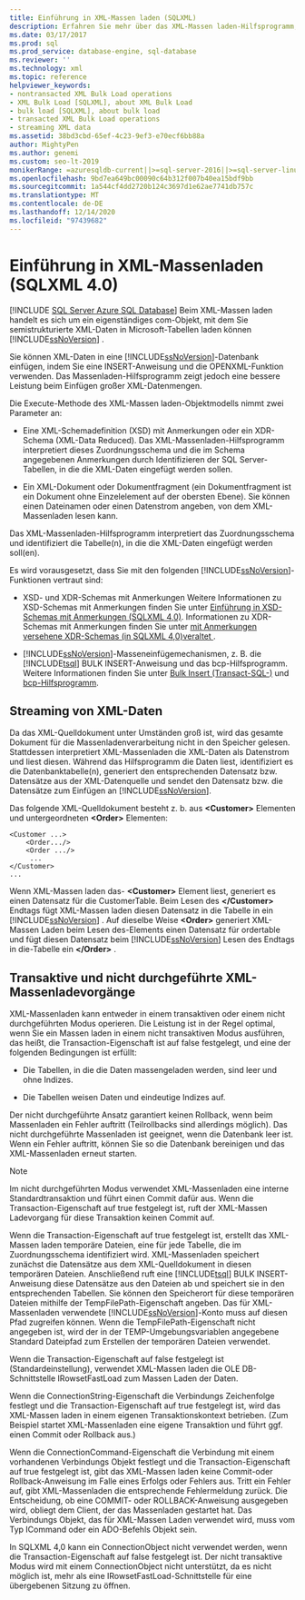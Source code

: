```yaml
---
title: Einführung in XML-Massen laden (SQLXML)
description: Erfahren Sie mehr über das XML-Massen laden-Hilfsprogramm, ein eigenständiges com-Objekt in SQLXML 4,0, das es Ihnen ermöglicht, semistrukturierte XML-Daten in Microsoft SQL Server Tabellen zu laden.
ms.date: 03/17/2017
ms.prod: sql
ms.prod_service: database-engine, sql-database
ms.reviewer: ''
ms.technology: xml
ms.topic: reference
helpviewer_keywords:
- nontransacted XML Bulk Load operations
- XML Bulk Load [SQLXML], about XML Bulk Load
- bulk load [SQLXML], about bulk load
- transacted XML Bulk Load operations
- streaming XML data
ms.assetid: 38bd3cbd-65ef-4c23-9ef3-e70ecf6bb88a
author: MightyPen
ms.author: genemi
ms.custom: seo-lt-2019
monikerRange: =azuresqldb-current||>=sql-server-2016||>=sql-server-linux-2017||=azuresqldb-mi-current
ms.openlocfilehash: 9bd7ea649bc00090c64b312f007b40ea15bdf9bb
ms.sourcegitcommit: 1a544cf4dd2720b124c3697d1e62ae7741db757c
ms.translationtype: MT
ms.contentlocale: de-DE
ms.lasthandoff: 12/14/2020
ms.locfileid: "97439682"
---
```

# <a name="introduction-to-xml-bulk-load-sqlxml-40"></a>Einführung in XML-Massenladen (SQLXML 4.0)
[!INCLUDE [SQL Server Azure SQL Database](../../../includes/applies-to-version/sql-asdb.md)]
  Beim XML-Massen laden handelt es sich um ein eigenständiges com-Objekt, mit dem Sie semistrukturierte XML-Daten in Microsoft-Tabellen laden können [!INCLUDE[ssNoVersion](../../../includes/ssnoversion-md.md)] .  
  
 Sie können XML-Daten in eine [!INCLUDE[ssNoVersion](../../../includes/ssnoversion-md.md)]-Datenbank einfügen, indem Sie eine INSERT-Anweisung und die OPENXML-Funktion verwenden. Das Massenladen-Hilfsprogramm zeigt jedoch eine bessere Leistung beim Einfügen großer XML-Datenmengen.  
  
 Die Execute-Methode des XML-Massen laden-Objektmodells nimmt zwei Parameter an:  
  
-   Eine XML-Schemadefinition (XSD) mit Anmerkungen oder ein XDR-Schema (XML-Data Reduced). Das XML-Massenladen-Hilfsprogramm interpretiert dieses Zuordnungsschema und die im Schema angegebenen Anmerkungen durch Identifizieren der SQL Server-Tabellen, in die die XML-Daten eingefügt werden sollen.  
  
-   Ein XML-Dokument oder Dokumentfragment (ein Dokumentfragment ist ein Dokument ohne Einzelelement auf der obersten Ebene). Sie können einen Dateinamen oder einen Datenstrom angeben, von dem XML-Massenladen lesen kann.  
  
 Das XML-Massenladen-Hilfsprogramm interpretiert das Zuordnungsschema und identifiziert die Tabelle(n), in die die XML-Daten eingefügt werden soll(en).  
  
 Es wird vorausgesetzt, dass Sie mit den folgenden [!INCLUDE[ssNoVersion](../../../includes/ssnoversion-md.md)]-Funktionen vertraut sind:  
  
-   XSD- und XDR-Schemas mit Anmerkungen Weitere Informationen zu XSD-Schemas mit Anmerkungen finden Sie unter [Einführung in XSD-Schemas mit Anmerkungen &#40;SQLXML 4,0&#41;](../../../relational-databases/sqlxml/annotated-xsd-schemas/introduction-to-annotated-xsd-schemas-sqlxml-4-0.md). Informationen zu XDR-Schemas mit Anmerkungen finden Sie unter [mit Anmerkungen versehene XDR-Schemas &#40;in SQLXML 4,0&#41;veraltet ](../../../relational-databases/sqlxml/annotated-xsd-schemas/annotated-xdr-schemas-deprecated-in-sqlxml-4-0.md).  
  
-   [!INCLUDE[ssNoVersion](../../../includes/ssnoversion-md.md)]-Masseneinfügemechanismen, z. B. die [!INCLUDE[tsql](../../../includes/tsql-md.md)] BULK INSERT-Anweisung und das bcp-Hilfsprogramm. Weitere Informationen finden Sie unter [Bulk Insert &#40;Transact-SQL-&#41;](../../../t-sql/statements/bulk-insert-transact-sql.md) und [bcp-Hilfsprogramm](../../../tools/bcp-utility.md).  
  
## <a name="streaming-of-xml-data"></a>Streaming von XML-Daten  
 Da das XML-Quelldokument unter Umständen groß ist, wird das gesamte Dokument für die Massenladenverarbeitung nicht in den Speicher gelesen. Stattdessen interpretiert XML-Massenladen die XML-Daten als Datenstrom und liest diesen. Während das Hilfsprogramm die Daten liest, identifiziert es die Datenbanktabelle(n), generiert den entsprechenden Datensatz bzw. Datensätze aus der XML-Datenquelle und sendet den Datensatz bzw. die Datensätze zum Einfügen an [!INCLUDE[ssNoVersion](../../../includes/ssnoversion-md.md)].  
  
 Das folgende XML-Quelldokument besteht z. b. aus **\<Customer>** Elementen und untergeordneten **\<Order>** Elementen:  
  
```  
<Customer ...>  
    <Order.../>  
    <Order .../>  
     ...  
</Customer>  
...  
```  
  
 Wenn XML-Massen laden das- **\<Customer>** Element liest, generiert es einen Datensatz für die CustomerTable. Beim Lesen des **\</Customer>** Endtags fügt XML-Massen laden diesen Datensatz in die Tabelle in ein [!INCLUDE[ssNoVersion](../../../includes/ssnoversion-md.md)] . Auf dieselbe Weise **\<Order>** generiert XML-Massen Laden beim Lesen des-Elements einen Datensatz für ordertable und fügt diesen Datensatz beim [!INCLUDE[ssNoVersion](../../../includes/ssnoversion-md.md)] Lesen des Endtags in die-Tabelle ein **\</Order>** .  
  
## <a name="transacted-and-nontransacted-xml-bulk-load-operations"></a>Transaktive und nicht durchgeführte XML-Massenladevorgänge  
 XML-Massenladen kann entweder in einem transaktiven oder einem nicht durchgeführten Modus operieren. Die Leistung ist in der Regel optimal, wenn Sie ein Massen laden in einem nicht transaktiven Modus ausführen, das heißt, die Transaction-Eigenschaft ist auf false festgelegt, und eine der folgenden Bedingungen ist erfüllt:  
  
-   Die Tabellen, in die die Daten massengeladen werden, sind leer und ohne Indizes.  
  
-   Die Tabellen weisen Daten und eindeutige Indizes auf.  
  
 Der nicht durchgeführte Ansatz garantiert keinen Rollback, wenn beim Massenladen ein Fehler auftritt (Teilrollbacks sind allerdings möglich). Das nicht durchgeführte Massenladen ist geeignet, wenn die Datenbank leer ist. Wenn ein Fehler auftritt, können Sie so die Datenbank bereinigen und das XML-Massenladen erneut starten.  
  
> [!NOTE]  
>  Im nicht durchgeführten Modus verwendet XML-Massenladen eine interne Standardtransaktion und führt einen Commit dafür aus. Wenn die Transaction-Eigenschaft auf true festgelegt ist, ruft der XML-Massen Ladevorgang für diese Transaktion keinen Commit auf.  
  
 Wenn die Transaction-Eigenschaft auf true festgelegt ist, erstellt das XML-Massen laden temporäre Dateien, eine für jede Tabelle, die im Zuordnungsschema identifiziert wird. XML-Massenladen speichert zunächst die Datensätze aus dem XML-Quelldokument in diesen temporären Dateien. Anschließend ruft eine [!INCLUDE[tsql](../../../includes/tsql-md.md)] BULK INSERT-Anweisung diese Datensätze aus den Dateien ab und speichert sie in den entsprechenden Tabellen. Sie können den Speicherort für diese temporären Dateien mithilfe der TempFilePath-Eigenschaft angeben. Das für XML-Massenladen verwendete [!INCLUDE[ssNoVersion](../../../includes/ssnoversion-md.md)]-Konto muss auf diesen Pfad zugreifen können. Wenn die TempFilePath-Eigenschaft nicht angegeben ist, wird der in der TEMP-Umgebungsvariablen angegebene Standard Dateipfad zum Erstellen der temporären Dateien verwendet.  
  
 Wenn die Transaction-Eigenschaft auf false festgelegt ist (Standardeinstellung), verwendet XML-Massen laden die OLE DB-Schnittstelle IRowsetFastLoad zum Massen Laden der Daten.  
  
 Wenn die ConnectionString-Eigenschaft die Verbindungs Zeichenfolge festlegt und die Transaction-Eigenschaft auf true festgelegt ist, wird das XML-Massen laden in einem eigenen Transaktionskontext betrieben. (Zum Beispiel startet XML-Massenladen eine eigene Transaktion und führt ggf. einen Commit oder Rollback aus.)  
  
 Wenn die ConnectionCommand-Eigenschaft die Verbindung mit einem vorhandenen Verbindungs Objekt festlegt und die Transaction-Eigenschaft auf true festgelegt ist, gibt das XML-Massen laden keine Commit-oder Rollback-Anweisung im Falle eines Erfolgs oder Fehlers aus. Tritt ein Fehler auf, gibt XML-Massenladen die entsprechende Fehlermeldung zurück. Die Entscheidung, ob eine COMMIT- oder ROLLBACK-Anweisung ausgegeben wird, obliegt dem Client, der das Massenladen gestartet hat. Das Verbindungs Objekt, das für XML-Massen Laden verwendet wird, muss vom Typ ICommand oder ein ADO-Befehls Objekt sein.  
  
 In SQLXML 4,0 kann ein ConnectionObject nicht verwendet werden, wenn die Transaction-Eigenschaft auf false festgelegt ist. Der nicht transaktive Modus wird mit einem ConnectionObject nicht unterstützt, da es nicht möglich ist, mehr als eine IRowsetFastLoad-Schnittstelle für eine übergebenen Sitzung zu öffnen.  
  
  
